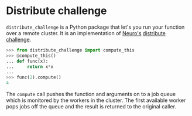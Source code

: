 Distribute challenge
====================

`distribute_challenge` is a Python package that let's you run your function
over a remote cluster. It is an implementation of [Neuro's][neuro] [distribute
challenge][challenge].

```python
>>> from distribute_challenge import compute_this
>>> @compute_this()
... def func(x):
...     return x*x
...
>>> func(2).compute()
4
```

The `compute` call pushes the function and arguments on to a job queue which is
monitored by the workers in the cluster. The first available worker pops jobs
off the queue and the result is returned to the original caller.

[neuro]: https://www.getneuro.ai/
[challenge]: https://github.com/neuro-ai-dev/distribute-challenge
